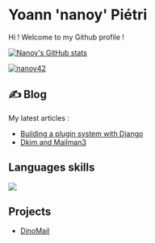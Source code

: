 # Yoann 'nanoy' Piétri

Hi ! Welcome to my Github profile !

[![Nanoy's GitHub stats](https://github-readme-stats.vercel.app/api?username=nanoy42&show_icons=true&theme=dracula)](https://github.com/anuraghazra/github-readme-stats)

<p align="left"> <a href="https://github.com/ryo-ma/github-profile-trophy"><img src="https://github-profile-trophy.vercel.app/?username=nanoy42" alt="nanoy42" /></a> </p>

## ✍️ Blog

My latest articles : 

<!-- BLOG-POST-LIST:START -->
- [Building a plugin system with Django](https://nanoy.fr/post/plugin_django/)
- [Dkim and Mailman3](https://nanoy.fr/post/dkim-and-mailman3/)
<!-- BLOG-POST-LIST:END -->

## Languages skills

<img align="center" src="https://github-readme-stats.vercel.app/api/top-langs/?username=nanoy42&theme=dracula&show_icons=True" />

## Projects

<!-- PROJECTS-LIST:START -->
- [DinoMail](https://nanoy.fr/project/dinomail/)
<!-- PROJECTS-LIST:END -->
